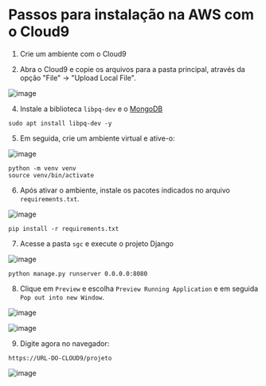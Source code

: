 # Passos para instalação na AWS com o Cloud9

1. Crie um ambiente com o Cloud9

3. Abra o Cloud9 e copie os arquivos para a pasta principal, através da opção "File" -> "Upload Local File". 

![image](https://github.com/user-attachments/assets/d461d27f-fbb7-4b7b-be1a-8bbba5965e38)

4. Instale a biblioteca `libpq-dev` e o [MongoDB](MONGO.md)

```
sudo apt install libpq-dev -y
```

5. Em seguida, crie um ambiente virtual e ative-o:

![image](https://github.com/user-attachments/assets/0d1e8927-d6bb-4bc6-8e39-8dae8ec7727c)

```
python -m venv venv
source venv/bin/activate
```
6. Após ativar o ambiente, instale os pacotes indicados no arquivo `requirements.txt`.

![image](https://github.com/user-attachments/assets/e034c6e4-d317-47dd-9220-b529cc1c4fd4)

```
pip install -r requirements.txt 
```

7. Acesse a pasta `sgc` e execute o projeto Django


![image](https://github.com/user-attachments/assets/6a694ec1-3e17-46ae-ab9d-be7786f9ddde)

```
python manage.py runserver 0.0.0.0:8080
```


8. Clique em `Preview` e escolha `Preview Running Application` e em seguida `Pop out into new Window`.

![image](https://github.com/user-attachments/assets/9e8781a7-918f-4df6-9171-995700fd241c)

![image](https://github.com/user-attachments/assets/0724f536-bb1c-4e45-af27-d00068256dff)

9. Digite agora no navegador:

`https://URL-DO-CLOUD9/projeto`

![image](https://github.com/user-attachments/assets/4379f9a3-50a3-47b0-bb5a-ae484786f62e)
